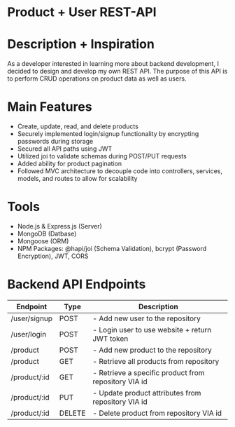 # Product + User REST-API
# Description + Inspiration
As a developer interested in learning more about backend development, I decided to design and develop my own REST API. The purpose of this API is to perform CRUD operations 
on product data as well as users. 

# Main Features
- Create, update, read, and delete products 
- Securely implemented login/signup functionality by encrypting passwords during storage
- Secured all API paths using JWT 
- Utilized joi to validate schemas during POST/PUT requests
- Added ability for product pagination 
- Followed MVC architecture to decouple code into controllers, services, models, and routes to allow for scalability 

# Tools 
- Node.js & Express.js (Server)
- MongoDB (Datbase) 
- Mongoose (ORM) 
- NPM Packages: @hapi/joi (Schema Validation), bcrypt (Password Encryption), JWT, CORS 

# Backend API Endpoints

| Endpoint      | Type      | Description  |
| ------------- |-----------| ------|
| /user/signup   | POST | - Add new user to the repository|
| /user/login      | POST  | - Login user to use website + return JWT token |
| /product | POST  | - Add new product to the repository |
| /product | GET  | - Retrieve all products from repository |
| /product/:id | GET  | - Retrieve a specific product from repository VIA id |
| /product/:id | PUT  | - Update product attributes from repository VIA id |
| /product/:id | DELETE  | - Delete product from repository VIA id |

